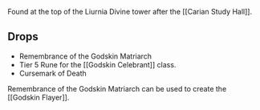 Found at the top of the Liurnia Divine tower after the [[Carian Study Hall]].
## Drops
- Remembrance of the Godskin Matriarch
- Tier 5 Rune for the [[Godskin Celebrant]] class.
- Cursemark of Death

Remembrance of the Godskin Matriarch can be used to create the [[Godskin Flayer]].
